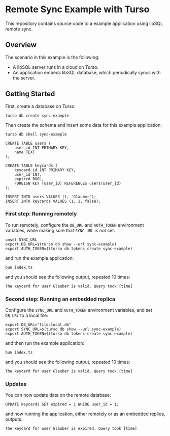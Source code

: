 # Remote Sync Example with Turso

This repository contains source code to a example application using libSQL remote sync.

## Overview

The scenario in this example is the following:

* A libSQL server runs in a cloud on Turso.
* An application embeds libSQL database, which periodically syncs with the server.

## Getting Started

First, create a database on Turso:

```console
turso db create sync-example
```

Then create the schema and insert some data for this example application:

```console
turso db shell sync-example
```

```
CREATE TABLE users (
    user_id INT PRIMARY KEY,
    name TEXT
);

CREATE TABLE keycards (
    keycard_id INT PRIMARY KEY,
    user_id INT,
    expired BOOL,
    FOREIGN KEY (user_iD) REFERENCES users(user_id)
);

INSERT INTO users VALUES (1, 'Glauber');
INSERT INTO keycards VALUES (1, 1, false);
```

### First step: Running remotely

To run remotely, configure the `DB_URL` and `AUTH_TOKEN` environment variables, while making sure that `SYNC_URL` is not set:

```console
unset SYNC_URL
export DB_URL=$(turso db show --url sync-example)
export AUTH_TOKEN=$(turso db tokens create sync-example)
```

and run the example application:

```
bun index.ts
```

and you should see the following output, repeated 10 times:

```
The keycard for user Glauber is valid. Query took [time]
```


### Second step: Running an embedded replica

Configure the `SYNC_URL` and `AUTH_TOKEN` environment variables, and set `DB_URL` to a local file:

```console
export DB_URL="file:local.db"
export SYNC_URL=$(turso db show --url sync-example)
export AUTH_TOKEN=$(turso db tokens create sync-example)
```

and then run the example application:

```
bun index.ts
```

and you should see the following output, repeated 10 times:

```
The keycard for user Glauber is valid. Query took [time]
```

### Updates

You can now update data on the remote database:

```
UPDATE keycards SET expired = 1 WHERE user_id = 1;
```

and now running the application, either remotely or as an embedded replica, outputs:

```
The keycard for user Glauber is expired. Query took [time]
```
